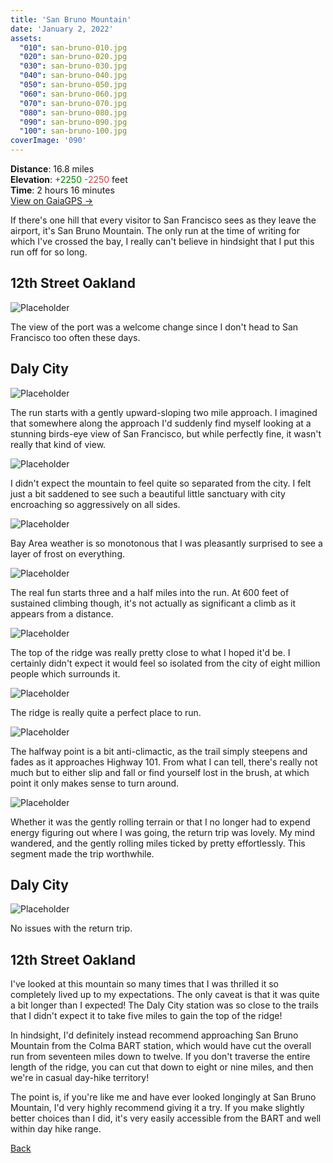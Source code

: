 ```yaml
---
title: 'San Bruno Mountain'
date: 'January 2, 2022'
assets:
  "010": san-bruno-010.jpg
  "020": san-bruno-020.jpg
  "030": san-bruno-030.jpg
  "040": san-bruno-040.jpg
  "050": san-bruno-050.jpg
  "060": san-bruno-060.jpg
  "070": san-bruno-070.jpg
  "080": san-bruno-080.jpg
  "090": san-bruno-090.jpg
  "100": san-bruno-100.jpg
coverImage: '090'
---
```


<span data-behavior="introduction"></span>

**Distance**: 16.8 miles<br>
**Elevation**: <span style="color:green">+2250</span> <span style="color:#ca4747">-2250</span> feet<br>
**Time**: 2 hours 16 minutes<br>
[View on GaiaGPS →](https://www.gaiagps.com/datasummary/track/381b4f4155cd89b1c5a460c90fb55b0c/)

If there's one hill that every visitor to San Francisco sees as they leave the airport, it's San Bruno Mountain. The only run at the time of writing for which I've crossed the bay, I really can't believe in hindsight that I put this run off for so long.

<span data-behavior="anchor" data-feature-index="0" data-mile-position="0"></span>
## 12th Street Oakland

<span data-behavior="anchor" data-feature-index="0" data-mile-position="1.5"></span>
![Placeholder](san-bruno-010.jpg)

The view of the port was a welcome change since I don't head to San Francisco too often these days.

<span data-behavior="anchor" data-feature-index="1" data-mile-position="0"></span>
## Daly City

<span data-behavior="anchor" data-feature-index="1" data-mile-position="1.1"></span>
![Placeholder](san-bruno-020.jpg)

The run starts with a gently upward-sloping two mile approach. I imagined that somewhere along the approach I'd suddenly find myself looking at a stunning birds-eye view of San Francisco, but while perfectly fine, it wasn't really that kind of view.

<span data-behavior="anchor" data-feature-index="1" data-mile-position="1.5"></span>
![Placeholder](san-bruno-030.jpg)

I didn't expect the mountain to feel quite so separated from the city. I felt just a bit saddened to see such a beautiful little sanctuary with city encroaching so aggressively on all sides.

<span data-behavior="anchor" data-feature-index="1" data-mile-position="3"></span>
![Placeholder](san-bruno-040.jpg)

Bay Area weather is so monotonous that I was pleasantly surprised to see a layer of frost on everything.

<span data-behavior="anchor" data-feature-index="1" data-mile-position="4"></span>
![Placeholder](san-bruno-050.jpg)

The real fun starts three and a half miles into the run. At 600 feet of sustained climbing though, it's not actually as significant a climb as it appears from a distance.

<span data-behavior="anchor" data-feature-index="1" data-mile-position="5.15"></span>
![Placeholder](san-bruno-060.jpg)

The top of the ridge was really pretty close to what I hoped it'd be. I certainly didn't expect it would feel so isolated from the city of eight million people which surrounds it.

<span data-behavior="anchor" data-feature-index="1" data-mile-position="6.5"></span>
![Placeholder](san-bruno-070.jpg)

The ridge is really quite a perfect place to run.

<span data-behavior="anchor" data-feature-index="1" data-mile-position="8.3"></span>
![Placeholder](san-bruno-080.jpg)

The halfway point is a bit anti-climactic, as the trail simply steepens and fades as it approaches Highway 101. From what I can tell, there's really not much but to either slip and fall or find yourself lost in the brush, at which point it only makes sense to turn around.

<span data-behavior="anchor" data-feature-index="1" data-mile-position="9.5"></span>
![Placeholder](san-bruno-090.jpg)

Whether it was the gently rolling terrain or that I no longer had to expend energy figuring out where I was going, the return trip was lovely. My mind wandered, and the gently rolling miles ticked by pretty effortlessly. This segment made the trip worthwhile.

<span data-behavior="anchor" data-feature-index="2" data-mile-position="0"></span>
## Daly City

<span data-behavior="anchor" data-feature-index="2" data-mile-position="0"></span>
![Placeholder](san-bruno-100.jpg)

No issues with the return trip.

<span data-behavior="anchor" data-feature-index="2" data-mile-position="15.28"></span>
## 12th Street Oakland

<span data-behavior="conclusion"></span>

I've looked at this mountain so many times that I was thrilled it so completely lived up to my expectations. The only caveat is that it was quite a bit longer than I expected! The Daly City station was so close to the trails that I didn't expect it to take five miles to gain the top of the ridge!

In hindsight, I'd definitely instead recommend approaching San Bruno Mountain from the Colma BART station, which would have cut the overall run from seventeen miles down to twelve. If you don't traverse the entire length of the ridge, you can cut that down to eight or nine miles, and then we're in casual day-hike territory!

The point is, if you're like me and have ever looked longingly at San Bruno Mountain, I'd very highly recommend giving it a try. If you make slightly better choices than I did, it's very easily accessible from the BART and well within day hike range.

[Back]()


